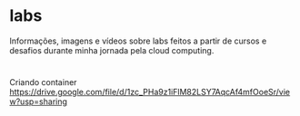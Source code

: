 # labs
Informações, imagens e vídeos sobre labs feitos a partir de cursos e desafios durante minha jornada pela cloud computing.
#
Criando container https://drive.google.com/file/d/1zc_PHa9z1iFlM82LSY7AqcAf4mfOoeSr/view?usp=sharing
 


